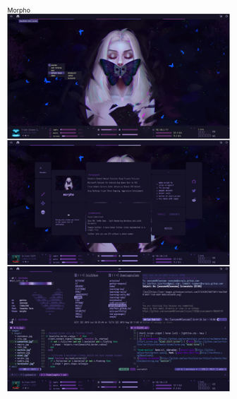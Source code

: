 Morpho
![](https://github.com/szorfein/unix-portfolio/blob/master/morpho/clean.png)
![](https://github.com/szorfein/unix-portfolio/blob/master/morpho/start_screen.png)
![](https://github.com/szorfein/unix-portfolio/blob/master/morpho/tiling.png)

